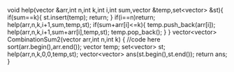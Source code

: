 void help(vector<int> &arr,int n,int k,int i,int sum,vector<int> &temp,set<vector<int>> &st){
        if(sum==k){
            st.insert(temp);
            return;
        }
        if(i==n)return;
        help(arr,n,k,i+1,sum,temp,st);
        if(sum+arr[i]<=k){
            temp.push_back(arr[i]);
            help(arr,n,k,i+1,sum+arr[i],temp,st);
            temp.pop_back();
        }
    }
    vector<vector<int>> CombinationSum2(vector<int> arr,int n,int k)
    {
        //code here
        sort(arr.begin(),arr.end());
        vector<int> temp;
        set<vector<int>> st;
        help(arr,n,k,0,0,temp,st);
        vector<vector<int>> ans(st.begin(),st.end());
        return ans;
    }
